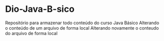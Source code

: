 # Dio-Java-B-sico
Repositório para armazenar todo conteúdo do curso Java Básico
Alterando o conteúdo de um arquivo de forma local
Alterando novamente o conteudo do arquivo de forma local
